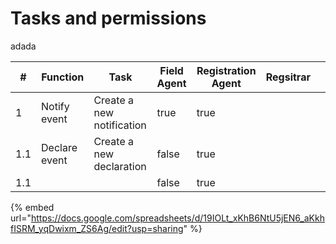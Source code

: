 # Tasks and permissions

adada

<table><thead><tr><th>#</th><th>Function</th><th>Task</th><th data-type="checkbox">Field Agent</th><th data-type="checkbox">Registration Agent</th><th>Regsitrar</th><th></th></tr></thead><tbody><tr><td>1</td><td>Notify event</td><td>Create a new notification</td><td>true</td><td>true</td><td></td><td></td></tr><tr><td>1.1</td><td>Declare event</td><td>Create a new declaration</td><td>false</td><td>true</td><td></td><td></td></tr><tr><td>1.1</td><td></td><td></td><td>false</td><td>true</td><td></td><td></td></tr></tbody></table>









{% embed url="https://docs.google.com/spreadsheets/d/19IOLt_xKhB6NtU5jEN6_aKkhfISRM_yqDwixm_ZS6Ag/edit?usp=sharing" %}



